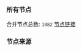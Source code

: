 ### 所有节点
合并节点总数: `1082`
[节点链接](https://raw.githubusercontent.com/rzhy1/11/master/sub/sub_merge_base64.txt)

### 节点来源
